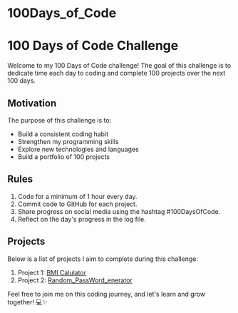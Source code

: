 # 100Days_of_Code
# 100 Days of Code Challenge

Welcome to my 100 Days of Code challenge! The goal of this challenge is to dedicate time each day to coding and complete 100 projects over the next 100 days.

## Motivation

The purpose of this challenge is to:

- Build a consistent coding habit
- Strengthen my programming skills
- Explore new technologies and languages
- Build a portfolio of 100 projects

## Rules

1. Code for a minimum of 1 hour every day.
2. Commit code to GitHub for each project.
3. Share progress on social media using the hashtag #100DaysOfCode.
4. Reflect on the day's progress in the log file.

## Projects

Below is a list of projects I aim to complete during this challenge:

1. Project 1: [BMI Calulator](https://github.com/midhun-r/100Days_of_Code/blob/main/BMI_Calculator)
2. Project 2: [Random_PassWord_enerator](https://github.com/midhun-r/100Days_of_Code/blob/8adb70cd77de099568c4e35c2b359e9a7efb0ee5/Random_PassWord_Generator)


Feel free to join me on this coding journey, and let's learn and grow together! 💻✨

